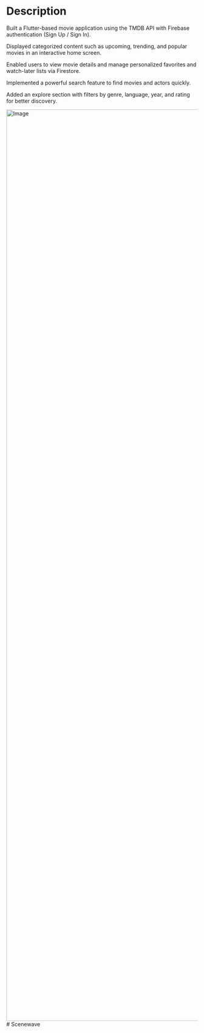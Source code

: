 
# Description 



Built a Flutter-based movie application using the TMDB API with Firebase authentication (Sign Up / Sign In).


Displayed categorized content such as upcoming, trending, and popular movies in an interactive home screen.

Enabled users to view movie details and manage personalized favorites and watch-later lists via Firestore.

Implemented a powerful search feature to find movies and actors quickly.

Added an explore section with filters by genre, language, year, and rating for better discovery.









<img width="6480" height="2400" alt="Image" src="https://github.com/user-attachments/assets/f4b0a3d7-faf4-47ba-ac46-042bac5ea568" />
#   S c e n e w a v e 



 
 
